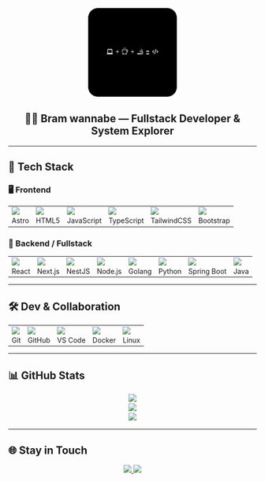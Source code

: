 <div align="center">
  <img src="gambar3.png" alt="Gambar Profil" height="180"/>
  <h2>🧑‍💻 Bram wannabe — Fullstack Developer & System Explorer</h2>
</div>

---

## 🚀 Tech Stack

### 🖥️ Frontend
<table align="center">
  <tr>
    <td><img src="https://cdn.simpleicons.org/astro/white" height="40"/><br/>Astro</td>
    <td><img src="https://cdn.simpleicons.org/html5/E34F26" height="40"/><br/>HTML5</td>
    <td><img src="https://cdn.simpleicons.org/javascript/F7DF1E" height="40"/><br/>JavaScript</td>
    <td><img src="https://cdn.simpleicons.org/typescript/3178C6" height="40"/><br/>TypeScript</td>
    <td><img src="https://cdn.simpleicons.org/tailwindcss/38BDF8" height="40"/><br/>TailwindCSS</td>
    <td><img src="https://cdn.simpleicons.org/bootstrap/7952B3" height="40"/><br/>Bootstrap</td>
  </tr>
</table>

### 🧠 Backend / Fullstack
<table align="center">
  <tr>
    <td><img src="https://cdn.simpleicons.org/react/61DAFB" height="40"/><br/>React</td>
    <td><img src="https://cdn.simpleicons.org/nextdotjs/white" height="40"/><br/>Next.js</td>
    <td><img src="https://cdn.simpleicons.org/nestjs/E0234E" height="40"/><br/>NestJS</td>
    <td><img src="https://cdn.simpleicons.org/node.js/339933" height="40"/><br/>Node.js</td>
    <td><img src="https://cdn.simpleicons.org/go/00ADD8" height="40"/><br/>Golang</td>
    <td><img src="https://cdn.simpleicons.org/python/3776AB" height="40"/><br/>Python</td>
    <td><img src="https://cdn.simpleicons.org/springboot/6DB33F" height="40"/><br/>Spring Boot</td>
    <td><img src="https://cdn.jsdelivr.net/npm/simple-icons@v11/icons/java.svg" height="40" /><br/>Java</td>
  </tr>
</table>

---

## 🛠️ Dev & Collaboration
<table align="center">
  <tr>
    <td><img src="https://cdn.simpleicons.org/git/F05032" height="40"/><br/>Git</td>
    <td><img src="https://cdn.simpleicons.org/github/white" height="40"/><br/>GitHub</td>
    <td><img src="https://cdn.jsdelivr.net/npm/simple-icons@v11/icons/visualstudiocode.svg" height="40" /><br/>VS Code</td>
    <td><img src="https://cdn.simpleicons.org/docker/2496ED" height="40"/><br/>Docker</td>
    <td><img src="https://cdn.simpleicons.org/linux/FCC624" height="40"/><br/>Linux</td>
  </tr>
</table>


---

## 📊 GitHub Stats

<p align="center">
  <img src="https://github-readme-stats.vercel.app/api/top-langs/?username=bramahimm&layout=compact&theme=onedark" />
  <br/>
  <img src="https://streak-stats.demolab.com?user=bramahimm&theme=onedark" />
  <br/>
  <img src="https://github-readme-stats.vercel.app/api?username=bramahimm&show_icons=true&theme=onedark" />
</p>

---

## 🌐 Stay in Touch

<p align="center">
  <a href="mailto:vrim.dev@proton.me">
    <img src="https://img.shields.io/badge/Email-D14836?style=flat&logo=gmail&logoColor=white" />
  </a>
  <a href="https://linkedin.com/in/bramahimm" target="_blank">
    <img src="https://img.shields.io/badge/LinkedIn-0077B5?style=flat&logo=linkedin&logoColor=white" />
  </a>
</p>

